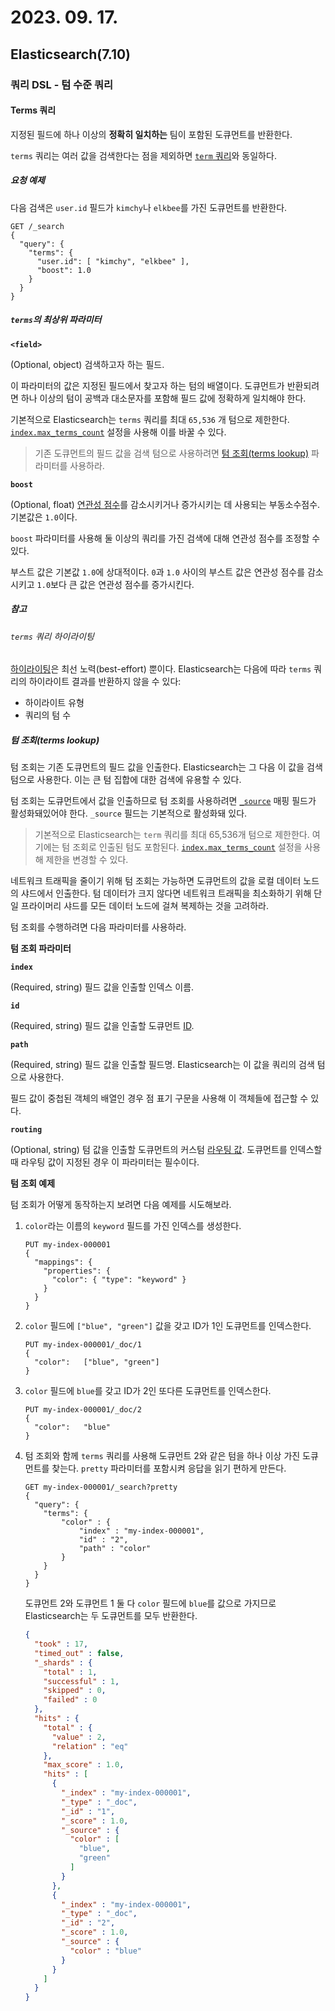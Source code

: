 # 2023. 09. 17.

## Elasticsearch(7.10)

### 쿼리 DSL - 텀 수준 쿼리

#### Terms 쿼리

지정된 필드에 하나 이상의 **정확히 일치하는** 팀이 포함된 도큐먼트를 반환한다.

`terms` 쿼리는 여러 값을 검색한다는 점을 제외하면 [`term` 쿼리][term-query]와 동일하다.

##### 요청 예제

다음 검색은 `user.id` 필드가 `kimchy`나 `elkbee`를 가진 도큐먼트를 반환한다.

```http
GET /_search
{
  "query": {
    "terms": {
      "user.id": [ "kimchy", "elkbee" ],
      "boost": 1.0
    }
  }
}
```

##### `terms`의 최상위 파라미터

**`<field>`**

(Optional, object) 검색하고자 하는 필드.

이 파라미터의 값은 지정된 필드에서 찾고자 하는 텀의 배열이다. 도큐먼트가 반환되려면 하나 이상의 텀이 공백과 대소문자를 포함해 필드 값에 정확하게 일치해야 한다.

기본적으로 Elasticsearch는 `terms` 쿼리를 최대 `65,536` 개 텀으로 제한한다. [`index.max_terms_count`][setting-index-max-terms-count] 설정을 사용해 이를 바꿀 수 있다.

> 기존 도큐먼트의 필드 값을 검색 텀으로 사용하려면 [텀 조회(terms lookup)][param-terms-lookup] 파라미터를 사용하라.

**`boost`**

(Optional, float) [연관성 점수][relevance-score]를 감소시키거나 증가시키는 데 사용되는 부동소수점수. 기본값은 `1.0`이다.

`boost` 파라미터를 사용해 둘 이상의 쿼리를 가진 검색에 대해 연관성 점수를 조정할 수 있다.

부스트 값은 기본값 `1.0`에 상대적이다. `0`과 `1.0` 사이의 부스트 값은 연관성 점수를 감소시키고 `1.0`보다 큰 값은 연관성 점수를 증가시킨다.

##### 참고

###### `terms` 쿼리 하이라이팅

[하이라이팅][highlight]은 최선 노력(best-effort) 뿐이다. Elasticsearch는 다음에 따라 `terms` 쿼리의 하이라이트 결과를 반환하지 않을 수 있다:

* 하이라이트 유형
* 쿼리의 텀 수

##### 텀 조회(terms lookup)

텀 조회는 기존 도큐먼트의 필드 값을 인출한다. Elasticsearch는 그 다음 이 값을 검색 텀으로 사용한다. 이는 큰 텀 집합에 대한 검색에 유용할 수 있다.

텀 조회는 도큐먼트에서 값을 인출하므로 텀 조회를 사용하려면 [`_source`][mapping-source-field] 매핑 필드가 활성화돼있어야 한다. `_source` 필드는 기본적으로 활성화돼 있다.

> 기본적으로 Elasticsearch는 `term` 쿼리를 최대 65,536개 텀으로 제한한다. 여기에는 텀 조회로 인출된 텀도 포함된다. [`index.max_terms_count`][setting-index-max-terms-count] 설정을 사용해 제한을 변경할 수 있다.

네트워크 트래픽을 줄이기 위해 텀 조회는 가능하면 도큐먼트의 값을 로컬 데이터 노드의 샤드에서 인출한다. 텀 데이터가 크지 않다면 네트워크 트래픽을 최소화하기 위해 단일 프라이머리 샤드를 모든 데이터 노드에 걸쳐 복제하는 것을 고려하라.

텀 조회를 수행하려면 다음 파라미터를 사용하라.

**텀 조회 파라미터**

**`index`**

(Required, string) 필드 값을 인출할 인덱스 이름.

**`id`**

(Required, string) 필드 값을 인출할 도큐먼트 [ID][mapping-id-field].

**`path`**

(Required, string) 필드 값을 인출할 필드명. Elasticsearch는 이 값을 쿼리의 검색 텀으로 사용한다.

필드 값이 중첩된 객체의 배열인 경우 점 표기 구문을 사용해 이 객체들에 접근할 수 있다.

**`routing`**

(Optional, string) 텀 값을 인출할 도큐먼트의 커스텀 [라우팅 값][maaping-routing-field]. 도큐먼트를 인덱스할 때 라우팅 값이 지정된 경우 이 파라미터는 필수이다.

**텀 조회 예제**

텀 조회가 어떻게 동작하는지 보려면 다음 예제를 시도해보라.

1. `color`라는 이름의 `keyword` 필드를 가진 인덱스를 생성한다.

   ```http
   PUT my-index-000001
   {
     "mappings": {
       "properties": {
         "color": { "type": "keyword" }
       }
     }
   }
   ```

2. `color` 필드에 `["blue", "green"]` 값을 갖고 ID가 1인 도큐먼트를 인덱스한다.

   ```http
   PUT my-index-000001/_doc/1
   {
     "color":   ["blue", "green"]
   }
   ```

3. `color` 필드에 `blue`를 갖고 ID가 2인 또다른 도큐먼트를 인덱스한다.

   ```http
   PUT my-index-000001/_doc/2
   {
     "color":   "blue"
   }
   ```

4. 텀 조회와 함께 `terms` 쿼리를 사용해 도큐먼트 2와 같은 텀을 하나 이상 가진 도큐먼트를 찾는다. `pretty` 파라미터를 포함시켜 응답을 읽기 편하게 만든다.

   ```http
   GET my-index-000001/_search?pretty
   {
     "query": {
       "terms": {
           "color" : {
               "index" : "my-index-000001",
               "id" : "2",
               "path" : "color"
           }
       }
     }
   }
   ```

   도큐먼트 2와 도큐먼트 1 둘 다 `color` 필드에 `blue`를 값으로 가지므로 Elasticsearch는 두 도큐먼트를 모두 반환한다.

   ```json
   {
     "took" : 17,
     "timed_out" : false,
     "_shards" : {
       "total" : 1,
       "successful" : 1,
       "skipped" : 0,
       "failed" : 0
     },
     "hits" : {
       "total" : {
         "value" : 2,
         "relation" : "eq"
       },
       "max_score" : 1.0,
       "hits" : [
         {
           "_index" : "my-index-000001",
           "_type" : "_doc",
           "_id" : "1",
           "_score" : 1.0,
           "_source" : {
             "color" : [
               "blue",
               "green"
             ]
           }
         },
         {
           "_index" : "my-index-000001",
           "_type" : "_doc",
           "_id" : "2",
           "_score" : 1.0,
           "_source" : {
             "color" : "blue"
           }
         }
       ]
     }
   }
   ```



[term-query]: https://www.elastic.co/guide/en/elasticsearch/reference/7.10/query-dsl-term-query.html
[setting-index-max-terms-count]: https://www.elastic.co/guide/en/elasticsearch/reference/7.10/index-modules.html#index-max-terms-count
[param-terms-lookup]: https://www.elastic.co/guide/en/elasticsearch/reference/7.10/query-dsl-terms-query.html#query-dsl-terms-lookup
[relevance-score]: https://www.elastic.co/guide/en/elasticsearch/reference/7.10/query-filter-context.html#relevance-scores
[highlight]: https://www.elastic.co/guide/en/elasticsearch/reference/7.10/highlighting.html
[mapping-source-field]: https://www.elastic.co/guide/en/elasticsearch/reference/7.10/mapping-source-field.html
[mapping-id-field]: https://www.elastic.co/guide/en/elasticsearch/reference/7.10/mapping-id-field.html
[maaping-routing-field]: https://www.elastic.co/guide/en/elasticsearch/reference/7.10/mapping-routing-field.html